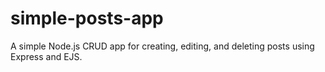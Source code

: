 # simple-posts-app
A simple Node.js CRUD app for creating, editing, and deleting posts using Express and EJS.
